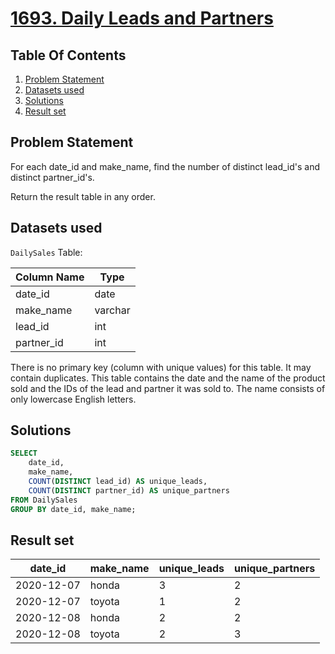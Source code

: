# [1693. Daily Leads and Partners](https://leetcode.com/problems/daily-leads-and-partners/description/)

## Table Of Contents
1. [Problem Statement](#problem-statement)
2. [Datasets used](#datasets-used)
3. [Solutions](#solutions)
4. [Result set](#result-set)

## Problem Statement

For each date_id and make_name, find the number of distinct lead_id's and distinct partner_id's.

Return the result table in any order.

## Datasets used

```DailySales``` Table:

| Column Name | Type    |
| ----------- | ------- |
| date_id     | date    |
| make_name   | varchar |
| lead_id     | int     |
| partner_id  | int     |

There is no primary key (column with unique values) for this table. It may contain duplicates.
This table contains the date and the name of the product sold and the IDs of the lead and partner it was sold to.
The name consists of only lowercase English letters.

## Solutions

```sql
SELECT
    date_id,
    make_name,
    COUNT(DISTINCT lead_id) AS unique_leads,
    COUNT(DISTINCT partner_id) AS unique_partners
FROM DailySales
GROUP BY date_id, make_name;
```

## Result set

| date_id    | make_name | unique_leads | unique_partners |
| ---------- | --------- | ------------ | --------------- |
| 2020-12-07 | honda     | 3            | 2               |
| 2020-12-07 | toyota    | 1            | 2               |
| 2020-12-08 | honda     | 2            | 2               |
| 2020-12-08 | toyota    | 2            | 3               |